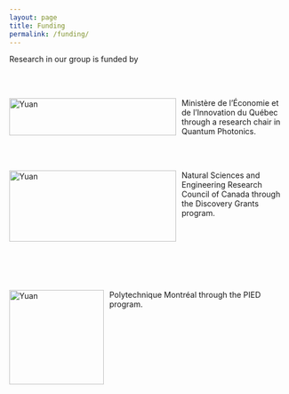 ```yaml
---
layout: page
title: Funding 
permalink: /funding/
---
```


Research in our group is funded by

<br>
<br>

<img src="https://github.com/polyquantique/polyquantique.github.io/raw/master/assets/images/quebec.svg"
     alt="Yuan"
     width="300" 
     height="67"
     style="float: left; margin-right: 10px;" /> Ministère de l’Économie et de l’Innovation du Québec through a research chair in Quantum Photonics.

<br>
<br>

<img src="https://github.com/polyquantique/polyquantique.github.io/raw/master/assets/images/nserc.svg"
     alt="Yuan"
     width="300" 
     height="128"
     style="float: left; margin-right: 10px;" /> Natural Sciences and Engineering Research Council of Canada through the Discovery Grants program.

<br>
<br>
<br>
<br>
<br>
<br>

<img src="https://github.com/polyquantique/polyquantique.github.io/raw/master/assets/images/poly.svg"
     alt="Yuan"
     width="170" 
     height="170"
     style="float: left; margin-right: 10px;" /> Polytechnique Montréal through the PIED program.
